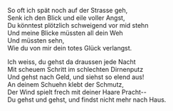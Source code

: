 So oft ich spät noch auf der Strasse geh,  
Senk ich den Blick und eile voller Angst,  
Du könntest plötzlich schweigend vor mid stehn  
Und meine Blicke müssten all dein Weh  
Und müssten sehn,  
Wie du von mir dein totes Glück verlangst.  

Ich weiss, du gehst da draussen jede Nacht  
Mit scheuem Schritt im schlechten Dirnenputz  
Und gehst nach Geld, und siehst so elend aus!  
An deinem Schuehn klebt der Schmutz,  
Der Wind spielt frech mit deiner Haare Pracht--  
Du gehst und gehst, und findst nicht mehr nach Haus.

